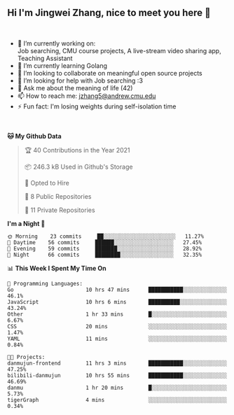 Hi I'm Jingwei Zhang, nice to meet you here 👋
---
<br>


- 🔭 I’m currently working on: <br>
    Job searching, CMU course projects, A live-stream video sharing app, Teaching Assistant
- 🌱 I’m currently learning Golang
- 👯 I’m looking to collaborate on meaningful open source projects
- 🤔 I’m looking for help with Job searching :3
- 💬 Ask me about the meaning of life (42)
- 📫 How to reach me: jzhang5@andrew.cmu.edu
- ⚡ Fun fact: I'm losing weights during self-isolation time
<br>


<!--START_SECTION:waka-->
**🐱 My Github Data** 

> 🏆 40 Contributions in the Year 2021
 > 
> 📦 246.3 kB Used in Github's Storage 
 > 
> 💼 Opted to Hire
 > 
> 📜 8 Public Repositories 
 > 
> 🔑 11 Private Repositories  
 > 
**I'm a Night 🦉** 

```text
🌞 Morning    23 commits     ██░░░░░░░░░░░░░░░░░░░░░░░   11.27% 
🌆 Daytime    56 commits     ██████░░░░░░░░░░░░░░░░░░░   27.45% 
🌃 Evening    59 commits     ███████░░░░░░░░░░░░░░░░░░   28.92% 
🌙 Night      66 commits     ████████░░░░░░░░░░░░░░░░░   32.35%

```


📊 **This Week I Spent My Time On** 

```text
💬 Programming Languages: 
Go                       10 hrs 47 mins      ███████████░░░░░░░░░░░░░░   46.1% 
JavaScript               10 hrs 6 mins       ██████████░░░░░░░░░░░░░░░   43.24% 
Other                    1 hr 33 mins        █░░░░░░░░░░░░░░░░░░░░░░░░   6.67% 
CSS                      20 mins             ░░░░░░░░░░░░░░░░░░░░░░░░░   1.47% 
YAML                     11 mins             ░░░░░░░░░░░░░░░░░░░░░░░░░   0.84%

🐱‍💻 Projects: 
danmujun-frontend        11 hrs 3 mins       ███████████░░░░░░░░░░░░░░   47.25% 
bilibili-danmujun        10 hrs 55 mins      ███████████░░░░░░░░░░░░░░   46.69% 
danmu                    1 hr 20 mins        █░░░░░░░░░░░░░░░░░░░░░░░░   5.73% 
tigerGraph               4 mins              ░░░░░░░░░░░░░░░░░░░░░░░░░   0.34%

```


<!--END_SECTION:waka-->
